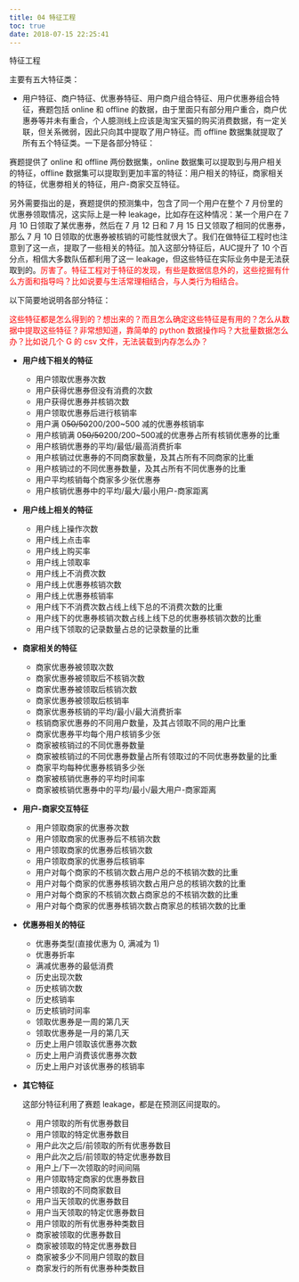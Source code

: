 ```yaml
---
title: 04 特征工程
toc: true
date: 2018-07-15 22:25:41
---
```

特征工程

主要有五大特征类：

- 用户特征、商户特征、优惠券特征、用户商户组合特征、用户优惠券组合特征，赛题包括 online 和 offline 的数据，由于里面只有部分用户重合，商户优惠券等并未有重合，个人臆测线上应该是淘宝天猫的购买消费数据，有一定关联，但关系微弱，因此只向其中提取了用户特征。而 offline 数据集就提取了所有五个特征类。一下是各部分特征：



赛题提供了 online 和 offline 两份数据集，online 数据集可以提取到与用户相关的特征，offline 数据集可以提取到更加丰富的特征：用户相关的特征，商家相关的特征，优惠劵相关的特征，用户-商家交互特征。

另外需要指出的是，赛题提供的预测集中，包含了同一个用户在整个 7 月份里的优惠券领取情况，这实际上是一种 leakage，比如存在这种情况：某一个用户在 7 月 10 日领取了某优惠券，然后在 7 月 12 日和 7 月 15 日又领取了相同的优惠券，那么 7 月 10 日领取的优惠券被核销的可能性就很大了。我们在做特征工程时也注意到了这一点，提取了一些相关的特征。加入这部分特征后，AUC提升了 10 个百分点，相信大多数队伍都利用了这一 leakage，但这些特征在实际业务中是无法获取到的。<span style="color:red;">厉害了。特征工程对于特征的发现，有些是数据信息外的，这些挖掘有什么方面和指导吗？比如说要与生活常理相结合，与人类行为相结合。</span>

以下简要地说明各部分特征：

<span style="color:red;">这些特征都是怎么得到的？想出来的？而且怎么确定这些特征是有用的？怎么从数据中提取这些特征？非常想知道，靠简单的 python 数据操作吗？大批量数据怎么办？比如说几个 G 的 csv 文件，无法装载到内存怎么办？</span>

- **用户线下相关的特征**

  - 用户领取优惠券次数
  - 用户获得优惠券但没有消费的次数
  - 用户获得优惠券并核销次数
  - 用户领取优惠券后进行核销率
  - 用户满 0~~50/50~~200/200~500 减的优惠券核销率
  - 用户核销满 0~~50/50~~200/200~500减的优惠券占所有核销优惠券的比重
  - 用户核销优惠券的平均/最低/最高消费折率
  - 用户核销过优惠券的不同商家数量，及其占所有不同商家的比重
  - 用户核销过的不同优惠券数量，及其占所有不同优惠券的比重
  - 用户平均核销每个商家多少张优惠券
  - 用户核销优惠券中的平均/最大/最小用户-商家距离

- **用户线上相关的特征**

  - 用户线上操作次数
  - 用户线上点击率
  - 用户线上购买率
  - 用户线上领取率
  - 用户线上不消费次数
  - 用户线上优惠券核销次数
  - 用户线上优惠券核销率
  - 用户线下不消费次数占线上线下总的不消费次数的比重
  - 用户线下的优惠券核销次数占线上线下总的优惠券核销次数的比重
  - 用户线下领取的记录数量占总的记录数量的比重

- **商家相关的特征**

  - 商家优惠券被领取次数
  - 商家优惠券被领取后不核销次数
  - 商家优惠券被领取后核销次数
  - 商家优惠券被领取后核销率
  - 商家优惠券核销的平均/最小/最大消费折率
  - 核销商家优惠券的不同用户数量，及其占领取不同的用户比重
  - 商家优惠券平均每个用户核销多少张
  - 商家被核销过的不同优惠券数量
  - 商家被核销过的不同优惠券数量占所有领取过的不同优惠券数量的比重
  - 商家平均每种优惠券核销多少张
  - 商家被核销优惠券的平均时间率
  - 商家被核销优惠券中的平均/最小/最大用户-商家距离

- **用户-商家交互特征**

  - 用户领取商家的优惠券次数
  - 用户领取商家的优惠券后不核销次数
  - 用户领取商家的优惠券后核销次数
  - 用户领取商家的优惠券后核销率
  - 用户对每个商家的不核销次数占用户总的不核销次数的比重
  - 用户对每个商家的优惠券核销次数占用户总的核销次数的比重
  - 用户对每个商家的不核销次数占商家总的不核销次数的比重
  - 用户对每个商家的优惠券核销次数占商家总的核销次数的比重

- **优惠券相关的特征**

  - 优惠券类型(直接优惠为 0, 满减为 1)
  - 优惠券折率
  - 满减优惠券的最低消费
  - 历史出现次数
  - 历史核销次数
  - 历史核销率
  - 历史核销时间率
  - 领取优惠券是一周的第几天
  - 领取优惠券是一月的第几天
  - 历史上用户领取该优惠券次数
  - 历史上用户消费该优惠券次数
  - 历史上用户对该优惠券的核销率

- **其它特征**

  这部分特征利用了赛题 leakage，都是在预测区间提取的。

  - 用户领取的所有优惠券数目
  - 用户领取的特定优惠券数目
  - 用户此次之后/前领取的所有优惠券数目
  - 用户此次之后/前领取的特定优惠券数目
  - 用户上/下一次领取的时间间隔
  - 用户领取特定商家的优惠券数目
  - 用户领取的不同商家数目
  - 用户当天领取的优惠券数目
  - 用户当天领取的特定优惠券数目
  - 用户领取的所有优惠券种类数目
  - 商家被领取的优惠券数目
  - 商家被领取的特定优惠券数目
  - 商家被多少不同用户领取的数目
  - 商家发行的所有优惠券种类数目
